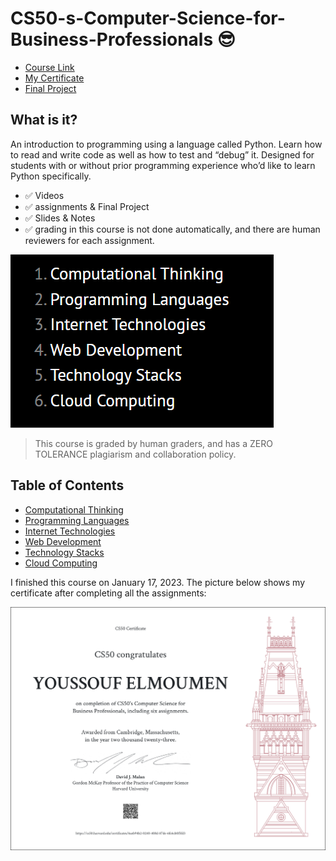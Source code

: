 CS50-s-Computer-Science-for-Business-Professionals 😎
=====================

-   [Course Link](https://cs50.harvard.edu/python/2022/)
-   [My Certificate](https://certificates.cs50.io/b1b40aca-5873-48f4-b612-21cd620c7ef1.pdf?size=letter)
-   [Final Project](https://github.com/Elmoumen202a/Harvard-CS50-Python/tree/main/Final%20Project)
## What is it?

An introduction to programming using a language called Python. Learn how to read and write code as well as how to test and “debug” it. Designed for students with or without prior programming experience who’d like to learn Python specifically.

-   ✅ Videos
-   ✅ assignments & Final Project
-   ✅ Slides & Notes
-   ✅ grading in this course is not done automatically, and there are human reviewers for each assignment.

![cs50](img/CS50.png)

>This course is graded by human graders, and has a ZERO TOLERANCE plagiarism and collaboration policy.

## Table of Contents

  * [Computational Thinking](https://cs50.harvard.edu/business/2017/weeks/1/)
  * [Programming Languages](https://cs50.harvard.edu/business/2017/weeks/2/)
  * [Internet Technologies](https://cs50.harvard.edu/business/2017/weeks/3/)
  * [Web Development](https://cs50.harvard.edu/business/2017/weeks/4/)
  * [Technology Stacks](https://cs50.harvard.edu/business/2017/weeks/5/)
  * [Cloud Computing](https://cs50.harvard.edu/business/2017/weeks/6/)

I finished this course on January 17, 2023.
The picture below shows my certificate after completing all the assignments:

![CS50B](img/CS50B.png)
